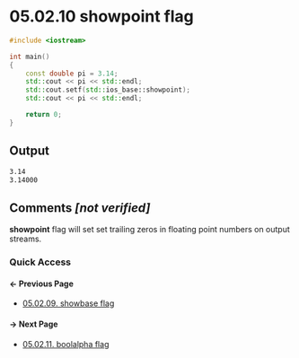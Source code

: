 # 05.02.10 showpoint flag

```cxx
#include <iostream>

int main()
{
    const double pi = 3.14;
    std::cout << pi << std::endl;
    std::cout.setf(std::ios_base::showpoint);
    std::cout << pi << std::endl;

    return 0;
}

```

## Output

```txt
3.14
3.14000
```

## Comments *[not verified]*

**showpoint** flag will set set trailing zeros in floating point numbers on output streams.

### Quick Access

<div class="previous_page pagination">

#### &#8592; Previous Page

* [05.02.09. showbase flag](./../../05.advanced/02.streams/09.showbase.md)

</div>
<div class="next_page pagination">

#### &#8594; Next Page

* [05.02.11. boolalpha flag](./../../05.advanced/02.streams/11.boolalpha.md)

</div>
